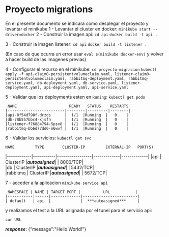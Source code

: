 # Proyecto migrations
En el presente documento se indicara como desplegar el proyecto y levantar el minikube
1 - Levantar el cluster en docker:
    `minikube start --driver=docker`
2 - Construir la imagen api:
    `cd api`
    `docker build -t api .`


3 - Construir la imagen listener:
    `cd api`
    `docker build -t listener .`


(En caso de que ocurra un error usar `eval $(minikube docker-env)` y volver a hacer build de las imagenes previas)


4 - Configurar el recurso en el minikube:
    `cd proyecto-migracion`
    `kubectl apply -f api-claim0-persistentvolumeclaim.yaml, listener-claim0-persistentvolumeclaim.yaml, rabbitmq-deployment.yaml, rabbitmq-service.yaml, db-deployment.yaml, db-service.yaml, listener-deployment.yaml, api-deployment.yaml, api-service.yaml`


5 - Validar que los deployments esten en `Runing`:
    `kubectl get pods`


     NAME                       READY   STATUS    RESTARTS   
    |-------------------------|--------|---------|--------|
    |api-8f54d798f-drzds      |  1/1  |Running  |   0    |      
    |db-78b557bbc4-xjsfn      |  1/1  |Running  |   0    |      
    |listener-f76884794-5psx8 |  1/1  |Running  |   0    |      
    |rabbitmq-bb6d77dd6-n6wvf |  1/1  |Running  |   0    |      

6 - Validar los servicios:
    `kubectl get svc`


    NAME         TYPE        CLUSTER-IP         EXTERNAL-IP   PORT(S)    
   |------------|-----------|-----------------|-------------|-------------|
   |api         | ClusterIP |***autoasigned***|    <none>   |     8000/TCP|  
   |db          | ClusterIP |***autoasigned***|    <none>   |     5432/TCP|     
   |rabbitmq    | ClusterIP |***autoasigned***|    <none>   |     5672/TCP|

7 - acceder a la aplicacion
    `minikube service api`

     NAMESPACE | NAME | TARGET PORT |          URL           |
    |-----------|------|-------------|------------------------|
    | default   | api  |             |  ***autoasigned***     |
    
y realizamos el test a la URL asignada por el tunel para el servicio api:

`cur URL`

***response***:
{"message":"Hello World!"}